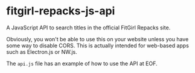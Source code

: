 # fitgirl-repacks-js-api
A JavaScript API to search titles in the official FitGirl Repacks site.

Obviously, you won't be able to use this on your website unless you have some way to disable CORS. This is actually intended for web-based apps such as Electron.js or NW.js.

The `api.js` file has an example of how to use the API at EOF.
